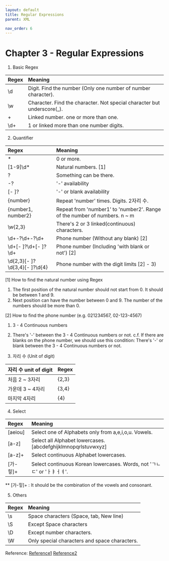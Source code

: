 ```yaml
---
layout: default
title: Regular Expressions
parent: XML

nav_order: 6
---
```


# Chapter 3 - Regular Expressions

1) Basic Regex

| Regex        | Meaning                                                                 |
|:-------------|:------------------------------------------------------------------------|
| \d           | Digit. Find the number (Only one number of number character).           |
| \w           | Character. Find the character. Not special character but underscore(_). |
| +            |  Linked number. one or more than one.                                   |
| \d+          | 1 or linked more than one number digits.                                |

2) Quantifier 

| Regex                         | Meaning                                                                   |
|:------------------------------|:--------------------------------------------------------------------------|
| *                             | 0 or more.                                                                |
| [1-9]\d*                      | Natural numbers. [1]                                                      |
| ?                             |   Something can be there.                                                 |
| -?                            | '-' availability                                                          |
| [- ]?                         |  '-' or blank availability                                                |
| {number}                      | Repeat 'number' times. Digits. 2자리 수.                                   |
| {number1, number2}            | Repeat from 'number1' to 'number2'. Range of the number of numbers. n ~ m |
| \w{2,3}                       | There's 2 or 3 linked(continuous) characters.                             |
| \d+-?\d+-?\d+                 | Phone number (Without any blank) [2]                                      |
| \d+[- ]?\d+[- ]?\d+           | Phone number (Including 'with blank or not') [2]                          |
| \d{2,3}[- ]?\d{3,4}[- ]?\d{4} | Phone number with the digit limits [2] - 3)                               |

[1] How to find the natural number using Regex
 1) The first position of the natural number should not start from 0. It should be between 1 and 9. 
 2) Next position can have the number between 0 and 9. The number of the numbers should be more than 0. 

[2] How to find the phone number (e.g. 021234567, 02-123-4567)
 1) 3 - 4 Continuous numbers
 2) There's '-' between the 3 - 4 Continuous numbers or not. 
  c.f. If there are blanks on the phone number, we should use this condition: There's '-' or blank between the 3 - 4 Continuous numbers or not. 
  
3) 자리 수 (Unit of digit) 

| 자리 수 unit of digit   | Regex                            |
|:-----------------------|:----------------------------------|
| 처음	2 ~ 3자리          | {2,3}                            |
| 가운데	3 ~ 4자리        | {3,4}                            |
| 마지막	4자리            | {4}                              | 

4) Select

| Regex    | Meaning                                                                |
|:---------|:-----------------------------------------------------------------------|
| [aeiou]  | Select one of Alphabets only from a,e,i,o,u. Vowels.                   |
| [a-z]    | Select all Alphabet lowercases. [abcdefghijklmnopqrlstuvwxyz]          |
| [a-z]+   | Select continuous Alphabet lowercases.                                 | 
| [가-힣]+ | Select continuous Korean lowercases. Words, not 'ㄱㄴㄷ' or 'ㅏㅑㅓㅕ'. | 

** [가-힣]+ : It should be the combination of the vowels and consonant.

5) Others

| Regex    | Meaning                                       |
|:---------|:----------------------------------------------|
| \s       | Space characters (Space, tab, New line)       |
| \S       | Except Space characters                       |
| \D       | Except number characters.                     | 
| \W       | Only special characters and space characters. | 

Reference: 
[Reference1](https://docs.microsoft.com/en-us/dotnet/standard/base-types/regular-expression-language-quick-reference)
[Reference2](https://regex101.com/)

